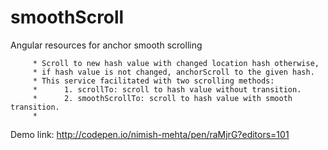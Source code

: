 smoothScroll
============

Angular resources for anchor smooth scrolling 



         * Scroll to new hash value with changed location hash otherwise,
         * if hash value is not changed, anchorScroll to the given hash.
         * This service facilitated with two scrolling methods:
         *      1. scrollTo: scroll to hash value without transition.
         *      2. smoothScrollTo: scroll to hash value with smooth transition.
         *


Demo link: http://codepen.io/nimish-mehta/pen/raMjrG?editors=101
